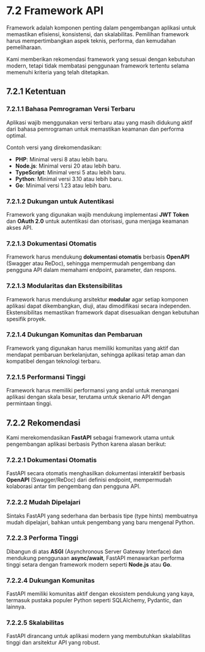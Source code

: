 # 7.2 Framework API

Framework adalah komponen penting dalam pengembangan aplikasi untuk memastikan efisiensi, konsistensi, dan skalabilitas. Pemilihan framework harus mempertimbangkan aspek teknis, performa, dan kemudahan pemeliharaan.

Kami memberikan rekomendasi framework yang sesuai dengan kebutuhan modern, tetapi tidak membatasi penggunaan framework tertentu selama memenuhi kriteria yang telah ditetapkan.

## 7.2.1 Ketentuan

### 7.2.1.1 Bahasa Pemrograman Versi Terbaru

  Aplikasi wajib menggunakan versi terbaru atau yang masih didukung aktif dari bahasa pemrograman untuk memastikan keamanan dan performa optimal.

  Contoh versi yang direkomendasikan:

  - **PHP**: Minimal versi 8 atau lebih baru.
  - **Node.js**: Minimal versi 20 atau lebih baru.
  - **TypeScript**: Minimal versi 5 atau lebih baru.
  - **Python**: Minimal versi 3.10 atau lebih baru.
  - **Go**: Minimal versi 1.23 atau lebih baru.

### 7.2.1.2 Dukungan untuk Autentikasi

  Framework yang digunakan wajib mendukung implementasi **JWT Token** dan **OAuth 2.0** untuk autentikasi dan otorisasi, guna menjaga keamanan akses API.

### 7.2.1.3 Dokumentasi Otomatis

  Framework harus mendukung **dokumentasi otomatis** berbasis **OpenAPI** (Swagger atau ReDoc), sehingga mempermudah pengembang dan pengguna API dalam memahami endpoint, parameter, dan respons.

### 7.2.1.3 Modularitas dan Ekstensibilitas

  Framework harus mendukung arsitektur **modular** agar setiap komponen aplikasi dapat dikembangkan, diuji, atau dimodifikasi secara independen. Ekstensibilitas memastikan framework dapat disesuaikan dengan kebutuhan spesifik proyek.

### 7.2.1.4 Dukungan Komunitas dan Pembaruan

  Framework yang digunakan harus memiliki komunitas yang aktif dan mendapat pembaruan berkelanjutan, sehingga aplikasi tetap aman dan kompatibel dengan teknologi terbaru.

### 7.2.1.5 Performansi Tinggi

  Framework harus memiliki performansi yang andal untuk menangani aplikasi dengan skala besar, terutama untuk skenario API dengan permintaan tinggi.


## 7.2.2 Rekomendasi

Kami merekomendasikan **FastAPI** sebagai framework utama untuk pengembangan aplikasi berbasis Python karena alasan berikut:

### 7.2.2.1 Dokumentasi Otomatis

   FastAPI secara otomatis menghasilkan dokumentasi interaktif berbasis **OpenAPI** (Swagger/ReDoc) dari definisi endpoint, mempermudah kolaborasi antar tim pengembang dan pengguna API.

### 7.2.2.2 Mudah Dipelajari

   Sintaks FastAPI yang sederhana dan berbasis tipe (type hints) membuatnya mudah dipelajari, bahkan untuk pengembang yang baru mengenal Python.

### 7.2.2.3 Performa Tinggi

   Dibangun di atas **ASGI** (Asynchronous Server Gateway Interface) dan mendukung penggunaan **async/await**, FastAPI menawarkan performa tinggi setara dengan framework modern seperti **Node.js** atau **Go**.

### 7.2.2.4 Dukungan Komunitas

   FastAPI memiliki komunitas aktif dengan ekosistem pendukung yang kaya, termasuk pustaka populer Python seperti SQLAlchemy, Pydantic, dan lainnya.

### 7.2.2.5 Skalabilitas

   FastAPI dirancang untuk aplikasi modern yang membutuhkan skalabilitas tinggi dan arsitektur API yang robust.